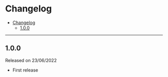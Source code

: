 # Changelog

- [Changelog](#changelog)
  - [1.0.0](#100)

---

## 1.0.0

Released on 23/06/2022

- First release
